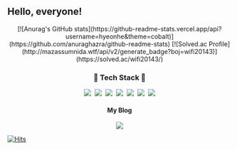 <h2>Hello, everyone!</h2>

<p align='center'>
 [![Anurag's GitHub stats](https://github-readme-stats.vercel.app/api?username=hyeonhe&theme=cobalt)](https://github.com/anuraghazra/github-readme-stats)
[![Solved.ac Profile](http://mazassumnida.wtf/api/v2/generate_badge?boj=wifi20143)](https://solved.ac/wifi20143/)
</p>

<h3 align='center'> 🔧 Tech Stack 🔧</h3>

<p align='center'>
  <img src="https://img.shields.io/badge/React-61DAFB?style=for-the-badge&logo=React&logoColor=white"/></a>&nbsp
  <img src="https://img.shields.io/badge/Next.js-000000?style=for-the-badge&logo=Next.js&logoColor=white"/></a>&nbsp
  <img src="https://img.shields.io/badge/JavaScript-F7DF1E?style=for-the-badge&logo=JavaScript&logoColor=white"/></a>&nbsp 
  <img src="https://img.shields.io/badge/HTML5-E34F26?style=for-the-badge&logo=HTML5&logoColor=white"/></a>&nbsp 
  <img src="https://img.shields.io/badge/CSS3-1572B6?style=for-the-badge&logo=CSS3&logoColor=white"/></a>&nbsp 
   <img src="https://img.shields.io/badge/VisualStudioCode-007ACC?style=for-the-badge&logo=VisualStudioCode&logoColor=white"/></a>&nbsp
  <img src="https://img.shields.io/badge/Python-3776AB?style=for-the-badge&logo=Python&logoColor=white"/></a>

</p>

<h4 align='center'>My Blog</h4>
<p align='center'>

<a href="https://velog.io/@notnavi">
<img src="https://img.shields.io/badge/Velog-20C997?style=for-the-badge&logo=Velog&logoColor=white" /></a>
</a>
</p>

[![Hits](https://hits.seeyoufarm.com/api/count/incr/badge.svg?url=https%3A%2F%2Fgithub.com%2Fhyeonhe&count_bg=%23F3E74E&title_bg=%23555555&icon=&icon_color=%23E7E7E7&title=hits&edge_flat=false)](https://hits.seeyoufarm.com)<br><br>
